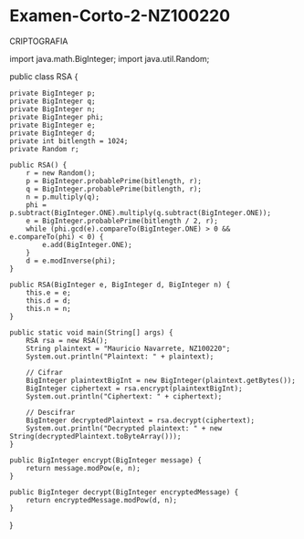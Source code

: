 # Examen-Corto-2-NZ100220
CRIPTOGRAFIA

import java.math.BigInteger;
import java.util.Random;

public class RSA {

    private BigInteger p;
    private BigInteger q;
    private BigInteger n;
    private BigInteger phi;
    private BigInteger e;
    private BigInteger d;
    private int bitlength = 1024;
    private Random r;

    public RSA() {
        r = new Random();
        p = BigInteger.probablePrime(bitlength, r);
        q = BigInteger.probablePrime(bitlength, r);
        n = p.multiply(q);
        phi = p.subtract(BigInteger.ONE).multiply(q.subtract(BigInteger.ONE));
        e = BigInteger.probablePrime(bitlength / 2, r);
        while (phi.gcd(e).compareTo(BigInteger.ONE) > 0 && e.compareTo(phi) < 0) {
            e.add(BigInteger.ONE);
        }
        d = e.modInverse(phi);
    }

    public RSA(BigInteger e, BigInteger d, BigInteger n) {
        this.e = e;
        this.d = d;
        this.n = n;
    }

    public static void main(String[] args) {
        RSA rsa = new RSA();
        String plaintext = "Mauricio Navarrete, NZ100220";
        System.out.println("Plaintext: " + plaintext);

        // Cifrar
        BigInteger plaintextBigInt = new BigInteger(plaintext.getBytes());
        BigInteger ciphertext = rsa.encrypt(plaintextBigInt);
        System.out.println("Ciphertext: " + ciphertext);

        // Descifrar
        BigInteger decryptedPlaintext = rsa.decrypt(ciphertext);
        System.out.println("Decrypted plaintext: " + new String(decryptedPlaintext.toByteArray()));
    }

    public BigInteger encrypt(BigInteger message) {
        return message.modPow(e, n);
    }

    public BigInteger decrypt(BigInteger encryptedMessage) {
        return encryptedMessage.modPow(d, n);
    }
}

